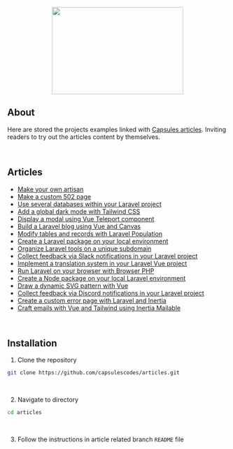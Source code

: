 <p align="center"><img src="https://raw.githubusercontent.com/capsulescodes/articles/main/capsules-articles-image.svg" width="300px" height="200px" /></p>


## About

Here are stored the projects examples linked with <a href="https://capsules.codes/en/blog">Capsules articles</a>.
Inviting readers to try out the articles content by themselves.

<br>

## Articles

- [ Make your own artisan ](https://github.com/capsulescodes/articles/tree/001-make-your-own-artisan)
- [ Make a custom 502 page ](https://github.com/capsulescodes/articles/tree/002-make-a-custom-502-page)
- [ Use several databases within your Laravel project ](https://github.com/capsulescodes/articles/tree/003-use-several-databases-within-your-laravel-project)
- [ Add a global dark mode with Tailwind CSS ](https://github.com/capsulescodes/articles/tree/004-add-a-global-dark-mode-with-tailwindcss)
- [ Display a modal using Vue Teleport component ](https://github.com/capsulescodes/articles/tree/005-display-a-modal-using-vue-teleport-component)
- [ Build a Laravel blog using Vue and Canvas ](https://github.com/capsulescodes/articles/tree/006-build-a-laravel-blog-using-vue-and-canvas)
- [ Modify tables and records with Laravel Population ](https://github.com/capsulescodes/articles/tree/007-modify-tables-and-records-with-laravel-population)
- [ Create a Laravel package on your local environment ](https://github.com/capsulescodes/articles/tree/008-create-a-laravel-package-on-your-local-environment)
- [ Organize Laravel tools on a unique subdomain ](https://github.com/capsulescodes/articles/tree/009-organize-laravel-tools-on-a-unique-subdomain)
- [ Collect feedback via Slack notifications in your Laravel project ](https://github.com/capsulescodes/articles/tree/010-collect-feedback-via-slack-notifications-in-your-laravel-project)
- [ Implement a translation system in your Laravel Vue project ](https://github.com/capsulescodes/articles/tree/011-implement-a-translation-system-in-your-laravel-vue-project)
- [ Run Laravel on your browser with Browser PHP ](https://github.com/capsulescodes/articles/tree/012-run-laravel-on-your-browser-with-browser-php)
- [ Create a Node package on your local Laravel environment ](https://github.com/capsulescodes/articles/tree/013-create-a-node-package-on-your-local-laravel-environment)
- [ Draw a dynamic SVG pattern with Vue ](https://github.com/capsulescodes/articles/tree/014-draw-a-dynamic-svg-pattern-with-vue)
- [ Collect feedback via Discord notifications in your Laravel project ](https://github.com/capsulescodes/articles/tree/015-collect-feedback-via-discord-notifications-in-your-laravel-project)
- [ Create a custom error page with Laravel and Inertia ](https://github.com/capsulescodes/articles/tree/016-create-a-custom-error-page-with-laravel-and-inertia)
- [ Craft emails with Vue and Tailwind using Inertia Mailable ](https://github.com/capsulescodes/articles/tree/017-craft-emails-with-vue-and-tailwind-using-inertia-mailable)

<br>

## Installation

1. Clone the repository

```bash
git clone https://github.com/capsulescodes/articles.git
```

<br>

2. Navigate to directory

```bash
cd articles
```

<br>

3. Follow the instructions in article related branch `README` file
